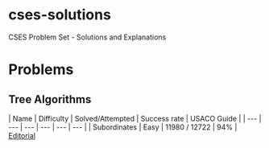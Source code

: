 # cses-solutions
CSES Problem Set - Solutions and Explanations

# Problems

## Tree Algorithms
| Name | Difficulty | Solved/Attempted | Success rate | USACO Guide |
| --- | --- | --- | --- | --- | --- |
| Subordinates | Easy | 11980 / 12722 | 94% | [Editorial](https://usaco.guide/silver/intro-tree?lang=cpp)
